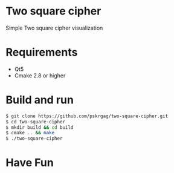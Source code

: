 # Two square cipher
Simple Two square cipher visualization

# Requirements 
  - Qt5
  - Cmake 2.8 or higher
# Build and run
  ```sh
$ git clone https://github.com/pskrgag/two-square-cipher.git
$ cd two-square-cipher
$ mkdir build && cd build
$ cmake .. && make 
$ ./two-square-cipher
```

# Have Fun
